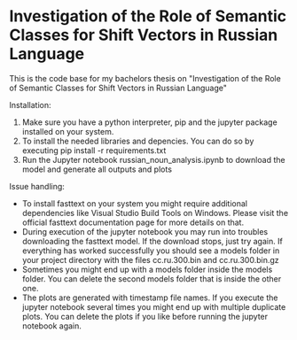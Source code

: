 # Investigation of the Role of Semantic Classes for Shift Vectors in Russian Language
This is the code base for my bachelors thesis on "Investigation of the Role of Semantic Classes for Shift Vectors in Russian Language"

Installation:
1. Make sure you have a python interpreter, pip and the jupyter package installed on your system.
2. To install the needed libraries and depencies. You can do so by executing pip install -r requirements.txt
3. Run the Jupyter notebook russian_noun_analysis.ipynb to download the model and generate all outputs and plots

Issue handling:
- To install fasttext on your system you might require additional dependencies like Visual Studio Build Tools on Windows. Please visit the official fasttext documentation page for more details on that.
- During execution of the jupyter notebook you may run into troubles downloading the fasttext model. If the download stops, just try again. If everything has worked successfully you should see a models folder in your project directory with the files cc.ru.300.bin and cc.ru.300.bin.gz
- Sometimes you might end up with a models folder inside the models folder. You can delete the second models folder that is inside the other one.
- The plots are generated with timestamp file names. If you execute the jupyter notebook several times you might end up with multiple duplicate plots. You can delete the plots if you like before running the jupyter notebook again.

